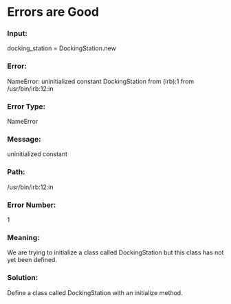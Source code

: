 # Errors are Good

### Input:

docking_station = DockingStation.new

### Error:
NameError: uninitialized constant DockingStation
	from (irb):1
	from /usr/bin/irb:12:in <main>


### Error Type:
NameError

### Message:
uninitialized constant

### Path:
/usr/bin/irb:12:in

### Error Number:
1

### Meaning:

We are trying to initialize a class called DockingStation but this class has not yet been defined.


### Solution:
	
Define a class called DockingStation with an initialize method.
